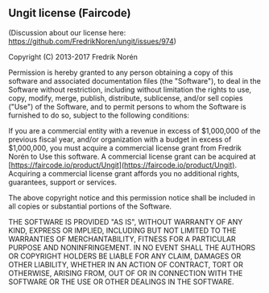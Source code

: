 ## Ungit license (Faircode)

(Discussion about our license here: https://github.com/FredrikNoren/ungit/issues/974)

Copyright (C) 2013-2017 Fredrik Norén

Permission is hereby granted to any person obtaining a copy of this software and associated documentation files (the "Software"), to deal in the Software without restriction, including without limitation the rights to use, copy, modify, merge, publish, distribute, sublicense, and/or sell copies ("Use") of the Software, and to permit persons to whom the Software is furnished to do so, subject to the following conditions:

If you are a commercial entity with a revenue in excess of $1,000,000 of the previous fiscal year, and/or organization with a budget in excess of $1,000,000, you must acquire a commercial license grant from Fredrik Norén to Use this software. A commercial license grant can be acquired at [https://faircode.io/product/Ungit](https://faircode.io/product/Ungit). Acquiring a commercial license grant affords you no additional rights, guarantees, support or services.

The above copyright notice and this permission notice shall be included in all copies or substantial portions of the Software.

THE SOFTWARE IS PROVIDED "AS IS", WITHOUT WARRANTY OF ANY KIND, EXPRESS OR IMPLIED, INCLUDING BUT NOT LIMITED TO THE WARRANTIES OF MERCHANTABILITY, FITNESS FOR A PARTICULAR PURPOSE AND NONINFRINGEMENT. IN NO EVENT SHALL THE AUTHORS OR COPYRIGHT HOLDERS BE LIABLE FOR ANY CLAIM, DAMAGES OR OTHER LIABILITY, WHETHER IN AN ACTION OF CONTRACT, TORT OR OTHERWISE, ARISING FROM, OUT OF OR IN CONNECTION WITH THE SOFTWARE OR THE USE OR OTHER DEALINGS IN THE SOFTWARE.
